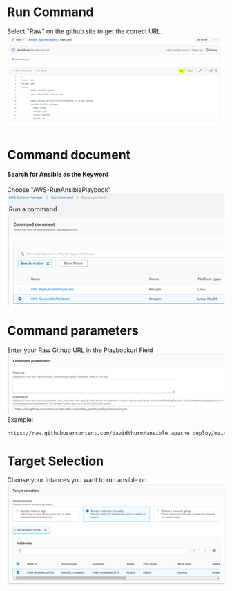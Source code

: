 # Run Command


Select "Raw" on the github site to get the correct URL.
![image info](images/run_command_image_4.png)

# Command document
#### Search for Ansible as the Keyword
Choose "AWS-RunAnsiblePlaybook"
![image info](images/run_command_image_1.png)


# Command parameters
Enter your Raw Github URL in the Playbookurl Field
![image info](images/run_command_image_2.png)
Example:
```
https://raw.githubusercontent.com/davidthurm/ansible_apache_deploy/main/main.yml
```

# Target Selection
Choose your Intances you want to run ansible on.
![image info](images/run_command_image_3.png)



